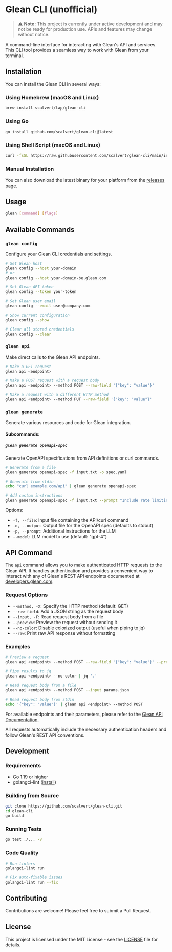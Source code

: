 # Glean CLI (unofficial)

> ⚠️ **Note:** This project is currently under active development and may not be ready for production use. APIs and features may change without notice.

A command-line interface for interacting with Glean's API and services. This CLI tool provides a seamless way to work with Glean from your terminal.

## Installation

You can install the Glean CLI in several ways:

### Using Homebrew (macOS and Linux)

```bash
brew install scalvert/tap/glean-cli
```

### Using Go

```bash
go install github.com/scalvert/glean-cli@latest
```

### Using Shell Script (macOS and Linux)

```bash
curl -fsSL https://raw.githubusercontent.com/scalvert/glean-cli/main/install.sh | sh
```

### Manual Installation

You can also download the latest binary for your platform from the [releases page](https://github.com/scalvert/glean-cli/releases).

## Usage

```bash
glean [command] [flags]
```

## Available Commands

### `glean config`

Configure your Glean CLI credentials and settings.

```bash
# Set Glean host
glean config --host your-domain
# or
glean config --host your-domain-be.glean.com

# Set Glean API token
glean config --token your-token

# Set Glean user email
glean config --email user@company.com

# Show current configuration
glean config --show

# Clear all stored credentials
glean config --clear
```

### `glean api`

Make direct calls to the Glean API endpoints.

```bash
# Make a GET request
glean api <endpoint>

# Make a POST request with a request body
glean api <endpoint> --method POST --raw-field '{"key": "value"}'

# Make a request with a different HTTP method
glean api <endpoint> --method PUT --raw-field '{"key": "value"}'
```

### `glean generate`

Generate various resources and code for Glean integration.

#### Subcommands:

##### `glean generate openapi-spec`

Generate OpenAPI specifications from API definitions or curl commands.

```bash
# Generate from a file
glean generate openapi-spec -f input.txt -o spec.yaml

# Generate from stdin
echo "curl example.com/api" | glean generate openapi-spec

# Add custom instructions
glean generate openapi-spec -f input.txt --prompt "Include rate limiting details"
```

Options:
- `-f, --file`: Input file containing the API/curl command
- `-o, --output`: Output file for the OpenAPI spec (defaults to stdout)
- `-p, --prompt`: Additional instructions for the LLM
- `--model`: LLM model to use (default: "gpt-4")

## API Command

The `api` command allows you to make authenticated HTTP requests to the Glean API. It handles authentication and provides a convenient way to interact with any of Glean's REST API endpoints documented at [developers.glean.com](https://developers.glean.com).

### Request Options

- `--method, -X`: Specify the HTTP method (default: GET)
- `--raw-field`: Add a JSON string as the request body
- `--input, -F`: Read request body from a file
- `--preview`: Preview the request without sending it
- `--no-color`: Disable colorized output (useful when piping to jq)
- `--raw`: Print raw API response without formatting

### Examples

```bash
# Preview a request
glean api <endpoint> --method POST --raw-field '{"key": "value"}' --preview

# Pipe results to jq
glean api <endpoint> --no-color | jq '.'

# Read request body from a file
glean api <endpoint> --method POST --input params.json

# Read request body from stdin
echo '{"key": "value"}' | glean api <endpoint> --method POST
```

For available endpoints and their parameters, please refer to the [Glean API Documentation](https://developers.glean.com).

All requests automatically include the necessary authentication headers and follow Glean's REST API conventions.

## Development

### Requirements

- Go 1.19 or higher
- golangci-lint ([install](https://golangci-lint.run/welcome/install/#local-installation))

### Building from Source

```bash
git clone https://github.com/scalvert/glean-cli.git
cd glean-cli
go build
```

### Running Tests

```bash
go test ./... -v
```

### Code Quality

```bash
# Run linters
golangci-lint run

# Fix auto-fixable issues
golangci-lint run --fix
```

## Contributing

Contributions are welcome! Please feel free to submit a Pull Request.

## License

This project is licensed under the MIT License - see the [LICENSE](LICENSE) file for details.
```
